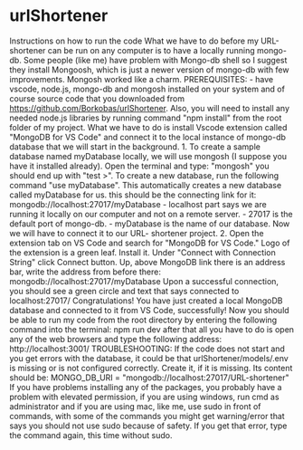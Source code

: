 # urlShortener


Instructions on how to run the code
What we have to do before my URL-shortener can be run on any computer is to have a locally running mongo-db. Some people (like me) have problem with Mongo-db shell so I suggest they install Mongoosh, which is just a newer version of mongo-db with few improvements. Mongosh worked like a charm. PREREQUISITES: - have vscode, node.js, mongo-db and mongosh installed on your system and of course source code that you downloaded from https://github.com/Borkobas/urlShortener. Also, you will need to install any needed node.js libraries by running command "npm install" from the root folder of my project. What we have to do is install Vscode extension called "MongoDB for VS Code" and connect it to the local instance of mongo-db database that we will start in the background. 1. To create a sample database named myDatabase locally, we will use mongosh (I suppose you have it installed already). Open the terminal and type: "mongosh" you should end up with "test >". To create a new database, run the following command "use myDatabase". This automatically creates a new database called myDatabase for us. this should be the connecting link for it: mongodb://localhost:27017/myDatabase - localhost part says we are running it locally on our computer and not on a remote server. - 27017 is the default port of mongo-db. - myDatabase is the name of our database. Now we will have to connect it to our URL- shortener project. 2. Open the extension tab on VS Code and
              search for "MongoDB for VS Code." Logo of the extension is a green leaf. Install it. Under "Connect with Connection String" click Connect button. Up, above MongoDB link there is an address bar, write the address from before there: mongodb://localhost:27017/myDatabase Upon a successful connection, you should see a green circle and text that says connected to localhost:27017/ Congratulations! You have just created a local MongoDB database and connected to it from VS Code, successfully! Now you should be able to run my code from the root directory by entering the following command into the terminal:
npm run dev after that all you have to do is open any of the web browsers and type the following address: http://localhost:3001/ TROUBLESHOOTING: If the code does not start and you get errors with the database, it could be that urlShortener/models/.env is missing or is not configured correctly. Create it, if it is missing. Its content should be: MONGO_DB_URI = "mongodb://localhost:27017/URL-shortener" If you have problems installing any of the packages, you probably have a problem with elevated permission, if you are using windows, run cmd as administrator and if you are using mac, like me, use sudo in front of commands, with some of the commands you might get warning/error that says you should not use sudo because of safety. If you get that error, type the command again, this time without sudo.
